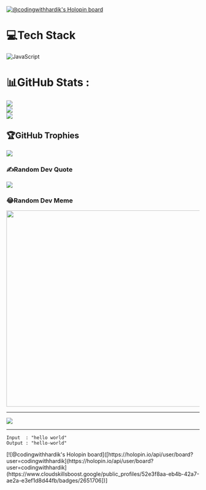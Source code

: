[![@codingwithhardik's Holopin board](https://holopin.io/api/user/board?user=codingwithhardik)](https://holopin.io/@codingwithhardik)
# 💻Tech Stack
![JavaScript](https://img.shields.io/badge/javascript-%23323330.svg?style=plastic&logo=javascript&logoColor=%23F7DF1E)
# 📊GitHub Stats :
![](https://github-readme-stats.vercel.app/api?username=CodingWithHardik&theme=radical&hide_border=false&include_all_commits=true&count_private=true)<br/>
![](https://github-readme-streak-stats.herokuapp.com/?user=CodingWithHardik&theme=radical&hide_border=false)<br/>
![](https://github-readme-stats.vercel.app/api/top-langs/?username=CodingWithHardik&theme=radical&hide_border=false&include_all_commits=true&count_private=false&layout=compact)

## 🏆GitHub Trophies
![](https://github-trophies.vercel.app/?username=CodingWithHardik&theme=gruvbox&no-frame=false&no-bg=false&margin-w=4)

### ✍️Random Dev Quote
![](https://quotes-github-readme.vercel.app/api?type=horizontal&theme=radical)

### 😂Random Dev Meme
<img src="https://random-memer.herokuapp.com/" width="512px"/>

---
[![](https://visitcount.itsvg.in/api?id=CodingWithHardik&icon=0&color=0)](https://visitcount.itsvg.in)
___
<div class="snippet-clipboard-content notranslate position-relative overflow-auto" data-snippet-clipboard-copy-content="Input  : &quot;hello world&quot;
Output : &quot;hello-world&quot;"><pre class="notranslate"><code>Input  : "hello world"
Output : "hello-world"
</code></pre></div>
[![@codingwithhardik's Holopin board]([https://holopin.io/api/user/board?user=codingwithhardik](https://holopin.io/api/user/board?user=codingwithhardik](https://www.cloudskillsboost.google/public_profiles/52e3f8aa-eb4b-42a7-ae2a-e3ef1d8d44fb/badges/2651706])]
